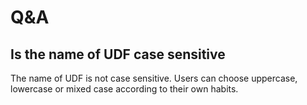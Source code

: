 # Q&A

## Is the name of UDF case sensitive
The name of UDF is not case sensitive. Users can choose uppercase, lowercase or mixed case according to their own habits.